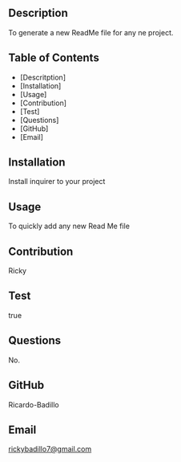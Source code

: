 

## Description

To generate a new ReadMe file for any ne project.

## Table of Contents
- [Descritption] 
- [Installation] 
- [Usage]
- [Contribution] 
- [Test]
- [Questions] 
- [GitHub] 
- [Email] 

## Installation

Install inquirer to your project

## Usage

To quickly add any new Read Me file

## Contribution

Ricky

## Test

true

## Questions

No.

## GitHub

Ricardo-Badillo

## Email

rickybadillo7@gmail.com